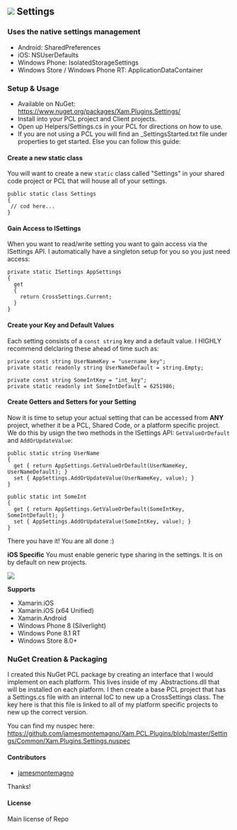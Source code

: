 ## ![](https://raw.githubusercontent.com/jamesmontemagno/Xamarin.Plugins/master/Settings/Common/pcl_settings_icon_small.png) Settings 

### Uses the native settings management
* Android: SharedPreferences
* iOS: NSUserDefaults
* Windows Phone: IsolatedStorageSettings
* Windows Store / Windows Phone RT: ApplicationDataContainer

### Setup & Usage
* Available on NuGet: https://www.nuget.org/packages/Xam.Plugins.Settings/
* Install into your PCL project and Client projects.
* Open up Helpers/Settings.cs in your PCL for directions on how to use.
* If you are not using a PCL you will find an _SettingsStarted.txt file under properties to get started. Else you can follow this guide:

#### Create a new static class
You will want to create a new `static` class called "Settings" in your shared code project or PCL that will house all of your settings.

```
public static class Settings
{
 // cod here...
}
```

#### Gain Access to ISettings
When you want to read/write setting you want to gain access via the ISettings API. I automatically have a singleton setup for you so you just need access:

```
private static ISettings AppSettings
{
  get
  {
    return CrossSettings.Current;
  }
}
```

#### Create your Key and Default Values
Each setting consists of a `const string` key and a default value. I HIGHLY recommend delclaring these ahead of time such as:

```
private const string UserNameKey = "username_key";
private static readonly string UserNameDefault = string.Empty;

private const string SomeIntKey = "int_key";
private static readonly int SomeIntDefault = 6251986;
```

#### Create Getters and Setters for your Setting
Now it is time to setup your actual setting that can be accessed from **ANY** project, whether it be a PCL, Shared Code, or a platform specific project. We do this by usign the two methods in the ISettings API: `GetValueOrDefault` and `AddOrUpdateValue`:

```
public static string UserName
{
  get { return AppSettings.GetValueOrDefault(UserNameKey, UserNameDefault); }
  set { AppSettings.AddOrUpdateValue(UserNameKey, value); }
}

public static int SomeInt
{
  get { return AppSettings.GetValueOrDefault(SomeIntKey, SomeIntDefault); }
  set { AppSettings.AddOrUpdateValue(SomeIntKey, value); }
}
```

There you have it! You are all done :)


**iOS Specific**
You must enable generic type sharing in the settings. It is on by default on new projects.

![](http://content.screencast.com/users/JamesMontemagno/folders/Jing/media/7466bca6-a916-4fd9-9301-3c3403d3a6ad/00000097.png)

**Supports**
* Xamarin.iOS
* Xamarin.iOS (x64 Unified)
* Xamarin.Android
* Windows Phone 8 (Silverlight)
* Windows Pone 8.1 RT
* Windows Store 8.0+

### NuGet Creation & Packaging

I created this NuGet PCL package by creating an interface that I would implement on each platform. This lives inside of my .Abstractions.dll that will be installed on each platform. I then create a base PCL project that has a Settings.cs file with an internal IoC to new up a CrossSettings class. The key here is that this file is linked to all of my platform specific projects to new up the correct version.

You can find my nuspec here: https://github.com/jamesmontemagno/Xam.PCL.Plugins/blob/master/Settings/Common/Xam.Plugins.Settings.nuspec


#### Contributors
* [jamesmontemagno](https://github.com/jamesmontemagno)

Thanks!

#### License
Main license of Repo
